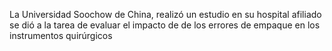 La Universidad Soochow de China, realizó un estudio en su hospital afiliado se dió a la tarea de evaluar el impacto de de los errores de empaque en los instrumentos quirúrgicos 